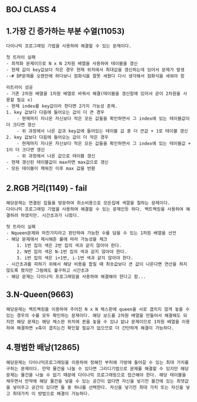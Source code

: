 ## BOJ CLASS 4

## 1.가장 긴 증가하는 부분 수열(11053) 
    다이나믹 프로그래밍 기법을 사용하여 해결할 수 있는 문제이다.

    첫 트라이 실패
    - 최적화 문제이므로 N x N 2차원 배열을 사용하여 테이블을 갱신
    - 현재 값이 key값보다 작은 경우 현재 위치에서 최대값을 갱신하는데 있어서 문제가 발생
    --# DP문제를 오랜만에 하다보니 점화식을 잘못 세웠다 다시 생각해서 점화식을 세워야 함

    리트라이 성공
    - 기존 2차원 배열을 1차원 배열로 바꿔서 해결(테이블을 갱신함에 있어서 굳이 2차원을 사용할 필요 x)
    - 현재 index를 key값이라 한다면 2가지 가능성 존재.
    1. key 값보다 다음에 들어오는 값이 더 큰 경우
        - 현재까지 지나온 자신보다 작은 모든 값들을 확인하면서 그 index에 있는 테이블값이 더 크다면 갱신
        - 위 과정에서 나온 값과 key값에 들어있는 테이블 값 중 더 큰값 + 1로 테이블 갱신
    2. key 값보다 다음에 들어오는 값이 더 작은 경우
        - 현재까지 지나온 자신보다 작은 모든 값들을 확인하면서 그 index에 있는 테이블값 + 1이 더 크다면 갱신
        - 위 과정에서 나온 값으로 테이블 갱신
    - 현재 갱신된 테이블값이 max라면 max값으로 갱신
    - 모든 테이블이 채워진 이후 max 값을 반환

## 2.RGB 거리(1149)  - fail
    해당문제는 연결된 집들을 방문하여 최소비용으로 모든집에 색깔을 칠하는 문제이다.
    다이나믹 프로그래밍 기법을 사용하여 해결할 수 있는 문제인듯 하다. 백트랙킹을 사용하여 해결하려 하였지만. 시간초과가 나왔다.

    첫 트라이 실패
    - Nqueen문제와 마찬가지라고 판단하여 가능한 수를 담을 수 있는 1차원 배열을 선언
    - 해당 문제에서 제시해준 룰에 따라 가능성을 체크
        1. 1번 집의 색은 2번 집의 색과 같지 않아야 한다.
        2. N번 집의 색은 N-1번 집의 색과 같지 않아야 한다.
        3. i번 집의 색은 i+1번, i-1번 색과 같지 않아야 한다.
    - 시간초과를 피하기 위해서 해당 비용을 합칠 때 최솟값보다 큰 값이 나온다면 연산을 하지 않도록 짰지만 그럼에도 불구하고 시간초과
    - 해당 문제는 다이나믹 프로그래밍을 사용하여 해결해야 한다고 함...

## 3.N-Queen(9663) 
    해당문제는 백트랙킹을 이용하여 주어진 N x N 체스판에 queen을 서로 겹치지 않게 놓을 수 있는 경우의 수를 모두 확인하는 문제이다. 해당 보드를 2차원 배열을 만들어서 해결해도 되지만 해당 문제는 해당 체스판 위치에 퀸을 놓을 수 있냐 없냐 문제이므로 1차원 배열을 이용하여 해결하면 x축이 겹치는건 확인할 필요가 없으므로 더 간단하게 해결이 가능하다.

## 4.평범한 배낭(12865) 
    해당문제는 다이나믹프로그래밍을 이용하여 정해진 부피에 가방에 들어갈 수 있는 최대 가치를 구하는 문제이다. 만약 물건을 나눌 수 있다면 그리디기법으로 문제를 해결할 수 있지만 해당 문제는 물건을 나눌 수 없기 때문에 다이나믹 프로그래밍으로 접근해야 한다. 해당 테이블을 채우면서 만약에 해당 물건을 넣을 수 있는 공간이 없다면 자신을 넣기전 물건에 있는 최댓값을 넣어주고 공간이 있다면 둘 중 하나를 선택한다. 자신을 넣기전 최대 가치 또는 자신을 넣고 최대가치 이 방법으로 해결이 가능하다.